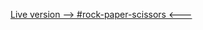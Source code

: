 <a href="https://cymmgithub.github.io/rock-paper-scissors/">Live version --> #rock-paper-scissors <---</a>



